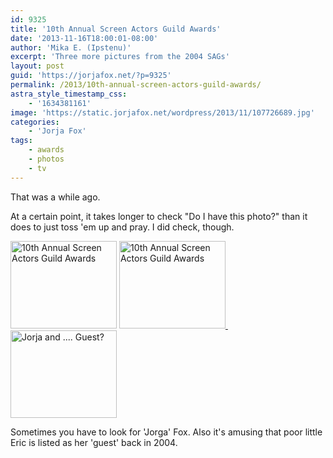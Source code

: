 ```yaml
---
id: 9325
title: '10th Annual Screen Actors Guild Awards'
date: '2013-11-16T18:00:01-08:00'
author: 'Mika E. (Ipstenu)'
excerpt: 'Three more pictures from the 2004 SAGs'
layout: post
guid: 'https://jorjafox.net/?p=9325'
permalink: /2013/10th-annual-screen-actors-guild-awards/
astra_style_timestamp_css:
    - '1634381161'
image: 'https://static.jorjafox.net/wordpress/2013/11/107726689.jpg'
categories:
    - 'Jorja Fox'
tags:
    - awards
    - photos
    - tv
---
```


That was a while ago.

At a certain point, it takes longer to check "Do I have this photo?" than it does to just toss 'em up and pray. I did check, though.

<a href="https://jorjafox.net/gallery/awards/pub/20040222-sag/107726688.jpg"><img class="alignnone size-thumbnail wp-image-9326" alt="10th Annual Screen Actors Guild Awards" src="//static.jorjafox.net/wordpress/2013/11/107726689-250x250.jpg" width="170" height="140" /></a> <a href="https://jorjafox.net/gallery/awards/pub/20040222-sag/107726689.jpg"><img class="alignnone size-thumbnail wp-image-9327" alt="10th Annual Screen Actors Guild Awards" src="//static.jorjafox.net/wordpress/2013/11/107726689-250x250.jpg" width="170" height="140" /> <a href="https://jorjafox.net/gallery/awards/pub/20040222-sag/179851797.jpg"><img class="alignnone size-thumbnail wp-image-9333" alt="Jorja and .... Guest?" src="//static.jorjafox.net/wordpress/2013/11/179851797_170_cw170_ch170_thumb.jpg" width="170" height="140" /></a></a>

Sometimes you have to look for 'Jorga' Fox. Also it's amusing that poor little Eric is listed as her 'guest' back in 2004.

&nbsp;